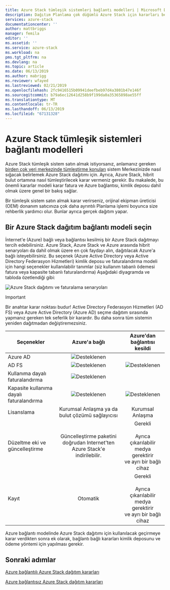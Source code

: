```yaml
---
title: Azure Stack tümleşik sistemleri bağlantı modelleri | Microsoft Docs
description: Dağıtım Planlama çok düğümlü Azure Stack için kararları belirleyin.
services: azure-stack
documentationcenter: ''
author: mattbriggs
manager: femila
editor: ''
ms.assetid: ''
ms.service: azure-stack
ms.workload: na
pms.tgt_pltfrm: na
ms.devlang: na
ms.topic: article
ms.date: 06/13/2019
ms.author: mabrigg
ms.reviewer: wfayed
ms.lastreviewed: 02/21/2019
ms.openlocfilehash: 2fc9416515b09941deefbeb97d4a3801b47e146f
ms.sourcegitcommit: b79a6ec12641d258b9f199da0a35365898ae55ff
ms.translationtype: MT
ms.contentlocale: tr-TR
ms.lasthandoff: 06/13/2019
ms.locfileid: "67131328"
---
```

# <a name="azure-stack-integrated-systems-connection-models"></a>Azure Stack tümleşik sistemleri bağlantı modelleri
Azure Stack tümleşik sistem satın almak istiyorsanız, anlamanız gereken [birden çok veri merkezinde tümleştirme konuları](azure-stack-datacenter-integration.md) sistem Merkezinizde nasıl sığacak belirlemek Azure Stack dağıtımı için. Ayrıca, Azure Stack, hibrit bulut ortamına nasıl tümleştirilecek karar vermeniz gerekir. Bu makalede, bu önemli kararlar modeli karar fatura ve Azure bağlantısı, kimlik deposu dahil olmak üzere genel bir bakış sağlar.

Bir tümleşik sistem satın almak karar verirseniz, orijinal ekipman üreticisi (OEM) donanım satıcınıza çok daha ayrıntılı Planlama işlemi boyunca size rehberlik yardımcı olur. Bunlar ayrıca gerçek dağıtım yapar.

## <a name="choose-an-azure-stack-deployment-connection-model"></a>Bir Azure Stack dağıtım bağlantı modeli seçin
İnternet'e (Azure) bağlı veya bağlantısı kesilmiş bir Azure Stack dağıtmayı tercih edebilirsiniz. Azure Stack, Azure Stack ve Azure arasında hibrit senaryoları da dahil olmak üzere en çok faydayı alın, dağıtılacak Azure'a bağlı isteyebilirsiniz. Bu seçenek (Azure Active Directory veya Active Directory Federasyon Hizmetleri) kimlik deposu ve faturalandırma modeli için hangi seçenekler kullanılabilir tanımlar (siz kullanım tabanlı ödemesi fatura veya kapasite tabanlı faturalandırma) Aşağıdaki diyagramda ve tabloda özetlendiği gibi: 

![Azure Stack dağıtımı ve faturalama senaryoları](media/azure-stack-connection-models/azure-stack-scenarios.png)  
  
> [!IMPORTANT]
> Bir anahtar karar noktası budur! Active Directory Federasyon Hizmetleri (AD FS) veya Azure Active Directory (Azure AD) seçme dağıtım sırasında yapmanız gereken tek seferlik bir karardır. Bu daha sonra tüm sistemin yeniden dağıtmadan değiştiremezsiniz.  


|Seçenekler|Azure'a bağlı|Azure'dan bağlantısı kesildi|
|-----|:-----:|:-----:|
|Azure AD|![Desteklenen](media/azure-stack-connection-models/check.png)| |
|AD FS|![Desteklenen](media/azure-stack-connection-models/check.png)|![Desteklenen](media/azure-stack-connection-models/check.png)|
|Kullanıma dayalı faturalandırma|![Desteklenen](media/azure-stack-connection-models/check.png)| |
|Kapasite kullanıma dayalı faturalandırma|![Desteklenen](media/azure-stack-connection-models/check.png)|![Desteklenen](media/azure-stack-connection-models/check.png)|
|Lisanslama| Kurumsal Anlaşma ya da bulut çözümü sağlayıcısı | Kurumsal Anlaşma |
|Düzeltme eki ve güncelleştirme|Güncelleştirme paketini doğrudan Internet'ten Azure Stack'e indirilebilir. |  Gerekli<br><br>Ayrıca çıkarılabilir medya gerektirir<br> ve ayrı bir bağlı cihaz |
| Kayıt | Otomatik | Gerekli<br><br>Ayrıca çıkarılabilir medya gerektirir<br> ve ayrı bir bağlı cihaz |

Azure bağlantı modelinde Azure Stack dağıtımı için kullanılacak geçirmeye karar verdikten sonra ek olarak, bağlantı bağlı kararları kimlik deposunu ve ödeme yöntemi için yapılması gerekir. 

## <a name="next-steps"></a>Sonraki adımlar

[Azure bağlantılı Azure Stack dağıtım kararları](azure-stack-connected-deployment.md)

[Azure bağlantısız Azure Stack dağıtım kararları](azure-stack-disconnected-deployment.md)
